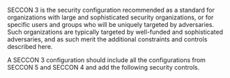 SECCON 3 is the security configuration recommended as a standard for
organizations with large and sophisticated security organizations, or
for specific users and groups who will be uniquely targeted by adversaries. Such
organizations are typically targeted by well-funded and sophisticated
adversaries, and as such merit the additional constraints and controls described
here.

A SECCON 3 configuration should include all the configurations from SECCON 5 and
SECCON 4 and add the following security controls.
